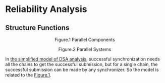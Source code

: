 # Reliability Analysis

## Structure Functions

<p align="center" id = "parallel-components">Figure.1 Parallel Components </p>  

<p align="center" id = "parallel-system">Figure.2 Parallel Systems </p>  

In [the simplified model of DSA analysis](dsa-analysis.md#simplified-model), successful synchronization needs all the chains to get the successful submission, but for a single chain, the successful submission can be made by any synchronizer. So the model is related to the [Figure.1](#parallel-components).  